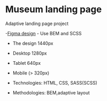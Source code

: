 # Museum landing page
Adaptive landing page project

-[Figma design](https://www.figma.com/file/cRBCqE06cDrY3s4jX7h3iY/%D0%9D%D0%90%D0%9C%D0%A3-(Edit)?node-id=0%3A1) - Use BEM and SCSS

- The design 1440px
- Desktop 1280px
- Tablet 640px
- Mobile (> 320px)


- Technologies: HTML, CSS, SASS(SCSS)
- Methodologies: BEM,adaptive layout
